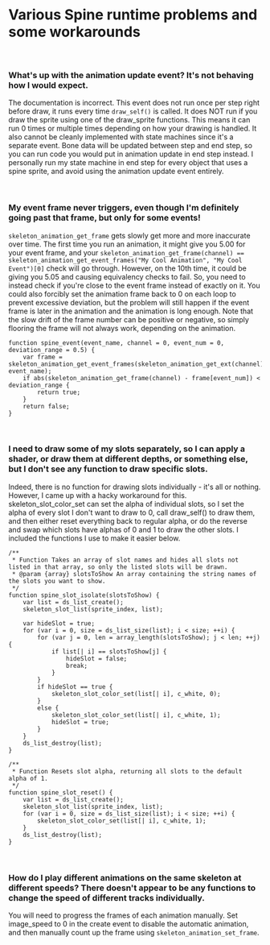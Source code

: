 # Various Spine runtime problems and some workarounds

&nbsp;

### What's up with the animation update event? It's not behaving how I would expect.
The documentation is incorrect. This event does not run once per step right before draw, it runs every time ``draw_self()`` is called. It does NOT run if you draw the sprite using one of the draw_sprite functions. This means it can run 0 times or multiple times depending on how your drawing is handled. It also cannot be cleanly implemented with state machines since it's a separate event. Bone data will be updated between step and end step, so you can run code you would put in animation update in end step instead. I personally run my state machine in end step for every object that uses a spine sprite, and avoid using the animation update event entirely.

&nbsp;

### My event frame never triggers, even though I'm definitely going past that frame, but only for some events!
`skeleton_animation_get_frame` gets slowly get more and more inaccurate over time. The first time you run an animation, it might give you 5.00 for your event frame, and your `skeleton_animation_get_frame(channel) == skeleton_animation_get_event_frames("My Cool Animation", "My Cool Event")[0]` check will go through. However, on the 10th time, it could be giving you 5.05 and causing equivalency checks to fail. So, you need to instead check if you're close to the event frame instead of exactly on it. You could also forcibly set the animation frame back to 0 on each loop to prevent excessive deviation, but the problem will still happen if the event frame is later in the animation and the animation is long enough. Note that the slow drift of the frame number can be positive or negative, so simply flooring the frame will not always work, depending on the animation.
```
function spine_event(event_name, channel = 0, event_num = 0, deviation_range = 0.5) {
    var frame = skeleton_animation_get_event_frames(skeleton_animation_get_ext(channel), event_name);
    if abs(skeleton_animation_get_frame(channel) - frame[event_num]) < deviation_range {
        return true;
    }
    return false;
}
```

&nbsp;

### I need to draw some of my slots separately, so I can apply a shader, or draw them at different depths, or something else, but I don't see any function to draw specific slots.
Indeed, there is no function for drawing slots individually - it's all or nothing. However, I came up with a hacky workaround for this. skeleton_slot_color_set can set the alpha of individual slots, so I set the alpha of every slot I don't want to draw to 0, call draw_self() to draw them, and then either reset everything back to regular alpha, or do the reverse and swap which slots have alphas of 0 and 1 to draw the other slots. I included the functions I use to make it easier below.
```
/**
 * Function Takes an array of slot names and hides all slots not listed in that array, so only the listed slots will be drawn.
 * @param {array} slotsToShow An array containing the string names of the slots you want to show.
 */
function spine_slot_isolate(slotsToShow) {
    var list = ds_list_create();
    skeleton_slot_list(sprite_index, list);
    
    var hideSlot = true;
    for (var i = 0, size = ds_list_size(list); i < size; ++i) {
        for (var j = 0, len = array_length(slotsToShow); j < len; ++j) {
            if list[| i] == slotsToShow[j] {
                hideSlot = false;
                break;
            }
        }
        if hideSlot == true {
            skeleton_slot_color_set(list[| i], c_white, 0);
        }
        else {
            skeleton_slot_color_set(list[| i], c_white, 1);
            hideSlot = true;
        }
    }
    ds_list_destroy(list);
}

/**
 * Function Resets slot alpha, returning all slots to the default alpha of 1.
 */
function spine_slot_reset() {
    var list = ds_list_create();
    skeleton_slot_list(sprite_index, list);
    for (var i = 0, size = ds_list_size(list); i < size; ++i) {
        skeleton_slot_color_set(list[| i], c_white, 1);
    }
    ds_list_destroy(list);
}
```

&nbsp;

### How do I play different animations on the same skeleton at different speeds? There doesn't appear to be any functions to change the speed of different tracks individually.
You will need to progress the frames of each animation manually. Set image_speed to 0 in the create event to disable the automatic animation, and then manually count up the frame using `skeleton_animation_set_frame`.
